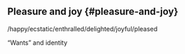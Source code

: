 ## Pleasure and joy {#pleasure-and-joy}

/happy/ecstatic/enthralled/delighted/joyful/pleased

“Wants” and identity
